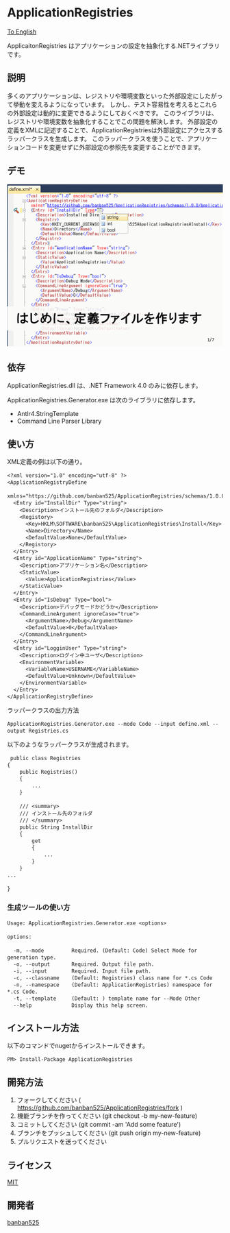 ApplicationRegistries
======================

[To English](https://github.com/banban525/ApplicationRegistries/blob/master/README.md)

ApplicaitonRegistries はアプリケーションの設定を抽象化する.NETライブラリです。

## 説明

多くのアプリケーションは、レジストリや環境変数といった外部設定にしたがって挙動を変えるようになっています。
しかし、テスト容易性を考えるとこれらの外部設定は動的に変更できるようにしておくべきです。
このライブラリは、レジストリや環境変数を抽象化することでこの問題を解決します。
外部設定の定義をXMLに記述することで、ApplicationRegistriesは外部設定にアクセスするラッパークラスを生成します。
このラッパークラスを使うことで、アプリケーションコードを変更せずに外部設定の参照先を変更することができます。

## デモ

![Demo Animation](https://github.com/banban525/ApplicationRegistries/blob/master/Samples/ReadmeContents/Readme_images.ja.gif?raw=true) 


## 依存

ApplicationRegistries.dll は、.NET Framework 4.0 のみに依存します。

ApplicationRegistries.Generator.exe は次のライブラリに依存します。

* Antlr4.StringTemplate
* Command Line Parser Library


## 使い方

XML定義の例は以下の通り。

    <?xml version="1.0" encoding="utf-8" ?>
    <ApplicationRegistryDefine
      xmlns="https://github.com/banban525/ApplicationRegistries/schemas/1.0.0/ApplicationRegistryDefine.xsd">
      <Entry id="InstallDir" Type="string">
        <Description>インストール先のフォルダ</Description>
        <Registory>
          <Key>HKLM\SOFTWARE\banban525\ApplicationRegistries\Install</Key>
          <Name>Directory</Name>
          <DefaultValue>None</DefaultValue>
        </Registory>
      </Entry>
      <Entry id="ApplicationName" Type="string">
        <Description>アプリケーション名</Description>
        <StaticValue>
          <Value>ApplicationRegistries</Value>
        </StaticValue>
      </Entry>
      <Entry id="IsDebug" Type="bool">
        <Description>デバッグモードかどうか</Description>
        <CommandLineArgument ignoreCase="true">
          <ArgumentName>/Debug</ArgumentName>
          <DefaultValue>0</DefaultValue>
        </CommandLineArgument>
      </Entry>
      <Entry id="LogginUser" Type="string">
        <Description>ログイン中ユーザ</Description>
        <EnvironmentVariable>
          <VariableName>USERNAME</VariableName>
          <DefaultValue>Unknown</DefaultValue>
        </EnvironmentVariable>
      </Entry>
    </ApplicationRegistryDefine>

ラッパークラスの出力方法

    ApplicationRegistries.Generator.exe --mode Code --input define.xml --output Registries.cs

以下のようなラッパークラスが生成されます。

     public class Registries
    {
        public Registries()
        {
            ...
        }

        /// <summary>
        /// インストール先のフォルダ
        /// </summary>
        public String InstallDir
        {
            get
            {
                ...
            }
        }
    ...
    
    }


### 生成ツールの使い方

    Usage: ApplicationRegistries.Generator.exe <options>
    
    options:
    
      -m, --mode         Required. (Default: Code) Select Mode for generation type.
      -o, --output       Required. Output file path.
      -i, --input        Required. Input file path.
      -c, --classname    (Default: Registries) class name for *.cs Code
      -n, --namespace    (Default: ApplicationRegistries) namespace for *.cs Code.
      -t, --template     (Default: ) template name for --Mode Other
      --help             Display this help screen.

## インストール方法

以下のコマンドでnugetからインストールできます。

    PM> Install-Package ApplicationRegistries

## 開発方法

1. フォークしてください ( https://github.com/banban525/ApplicationRegistries/fork )
2. 機能ブランチを作ってください (git checkout -b my-new-feature)
3. コミットしてください (git commit -am 'Add some feature')
4. ブランチをプッシュしてください (git push origin my-new-feature)
5. プルリクエストを送ってください


## ライセンス

[MIT](https://github.com/tcnksm/tool/blob/master/LICENCE)

## 開発者

[banban525](https://github.com/banban525)
